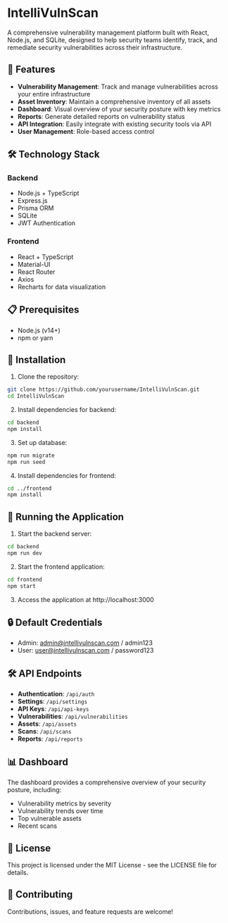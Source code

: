 # IntelliVulnScan

A comprehensive vulnerability management platform built with React, Node.js, and SQLite, designed to help security teams identify, track, and remediate security vulnerabilities across their infrastructure.

## 🚀 Features

- **Vulnerability Management**: Track and manage vulnerabilities across your entire infrastructure
- **Asset Inventory**: Maintain a comprehensive inventory of all assets
- **Dashboard**: Visual overview of your security posture with key metrics
- **Reports**: Generate detailed reports on vulnerability status
- **API Integration**: Easily integrate with existing security tools via API
- **User Management**: Role-based access control

## 🛠️ Technology Stack

### Backend
- Node.js + TypeScript
- Express.js
- Prisma ORM
- SQLite
- JWT Authentication

### Frontend
- React + TypeScript
- Material-UI
- React Router
- Axios
- Recharts for data visualization

## 📋 Prerequisites

- Node.js (v14+)
- npm or yarn

## 🔧 Installation

1. Clone the repository:
```bash
git clone https://github.com/yourusername/IntelliVulnScan.git
cd IntelliVulnScan
```

2. Install dependencies for backend:
```bash
cd backend
npm install
```

3. Set up database:
```bash
npm run migrate
npm run seed
```

4. Install dependencies for frontend:
```bash
cd ../frontend
npm install
```

## 🚀 Running the Application

1. Start the backend server:
```bash
cd backend
npm run dev
```

2. Start the frontend application:
```bash
cd frontend
npm start
```

3. Access the application at http://localhost:3000

## 🔒 Default Credentials

- Admin: admin@intellivulnscan.com / admin123
- User: user@intellivulnscan.com / password123

## 🛠️ API Endpoints

- **Authentication**: `/api/auth`
- **Settings**: `/api/settings`
- **API Keys**: `/api/api-keys`
- **Vulnerabilities**: `/api/vulnerabilities`
- **Assets**: `/api/assets`
- **Scans**: `/api/scans`
- **Reports**: `/api/reports`

## 📊 Dashboard

The dashboard provides a comprehensive overview of your security posture, including:

- Vulnerability metrics by severity
- Vulnerability trends over time
- Top vulnerable assets
- Recent scans

## 📝 License

This project is licensed under the MIT License - see the LICENSE file for details.

## 🤝 Contributing

Contributions, issues, and feature requests are welcome! 
